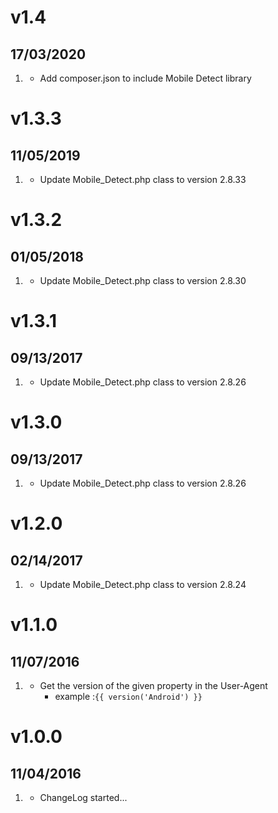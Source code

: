 # v1.4
##  17/03/2020

1. [](#improved)
    * Add composer.json to include Mobile Detect library

# v1.3.3
##  11/05/2019

1. [](#improved)
    * Update Mobile_Detect.php class to version 2.8.33

# v1.3.2
##  01/05/2018

1. [](#improved)
    * Update Mobile_Detect.php class to version 2.8.30

# v1.3.1
##  09/13/2017

1. [](#improved)
    * Update Mobile_Detect.php class to version 2.8.26

# v1.3.0
##  09/13/2017

1. [](#improved)
    * Update Mobile_Detect.php class to version 2.8.26

# v1.2.0
##  02/14/2017

1. [](#improved)
    * Update Mobile_Detect.php class to version 2.8.24

# v1.1.0
##  11/07/2016

1. [](#new)
    * Get the version of the given property in the User-Agent
      - example :`{{ version('Android') }}`

# v1.0.0
## 11/04/2016

1. [](#new)
    * ChangeLog started...

